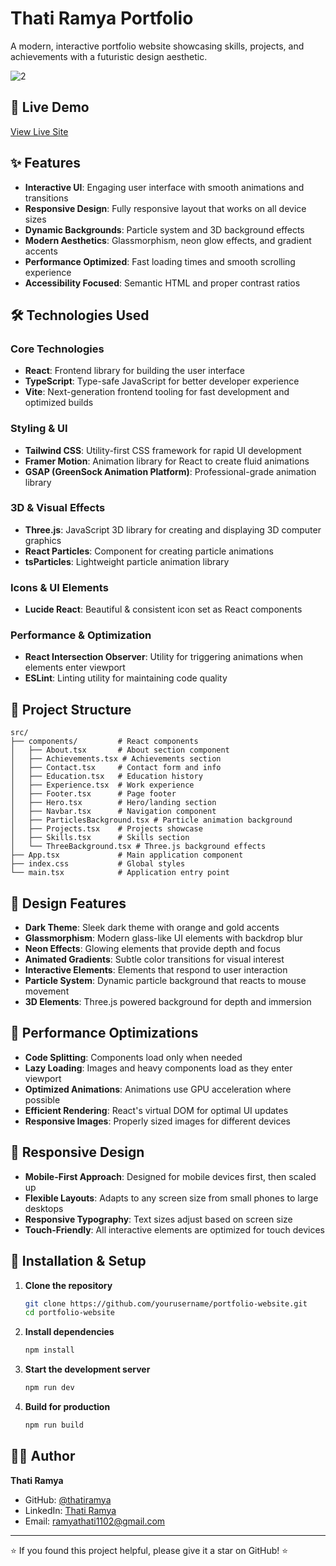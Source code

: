 # Thati Ramya Portfolio

A modern, interactive portfolio website showcasing skills, projects, and achievements with a futuristic design aesthetic.

![2](https://github.com/user-attachments/assets/dc690c5e-ad3d-4f71-96e8-d29a86220fa9)


## 🚀 Live Demo

[View Live Site](https://lovely-marzipan-781cd2.netlify.app)

## ✨ Features

- **Interactive UI**: Engaging user interface with smooth animations and transitions
- **Responsive Design**: Fully responsive layout that works on all device sizes
- **Dynamic Backgrounds**: Particle system and 3D background effects
- **Modern Aesthetics**: Glassmorphism, neon glow effects, and gradient accents
- **Performance Optimized**: Fast loading times and smooth scrolling experience
- **Accessibility Focused**: Semantic HTML and proper contrast ratios

## 🛠️ Technologies Used

### Core Technologies
- **React**: Frontend library for building the user interface
- **TypeScript**: Type-safe JavaScript for better developer experience
- **Vite**: Next-generation frontend tooling for fast development and optimized builds

### Styling & UI
- **Tailwind CSS**: Utility-first CSS framework for rapid UI development
- **Framer Motion**: Animation library for React to create fluid animations
- **GSAP (GreenSock Animation Platform)**: Professional-grade animation library

### 3D & Visual Effects
- **Three.js**: JavaScript 3D library for creating and displaying 3D computer graphics
- **React Particles**: Component for creating particle animations
- **tsParticles**: Lightweight particle animation library

### Icons & UI Elements
- **Lucide React**: Beautiful & consistent icon set as React components

### Performance & Optimization
- **React Intersection Observer**: Utility for triggering animations when elements enter viewport
- **ESLint**: Linting utility for maintaining code quality

## 📂 Project Structure

```
src/
├── components/         # React components
│   ├── About.tsx       # About section component
│   ├── Achievements.tsx # Achievements section
│   ├── Contact.tsx     # Contact form and info
│   ├── Education.tsx   # Education history
│   ├── Experience.tsx  # Work experience
│   ├── Footer.tsx      # Page footer
│   ├── Hero.tsx        # Hero/landing section
│   ├── Navbar.tsx      # Navigation component
│   ├── ParticlesBackground.tsx # Particle animation background
│   ├── Projects.tsx    # Projects showcase
│   ├── Skills.tsx      # Skills section
│   └── ThreeBackground.tsx # Three.js background effects
├── App.tsx             # Main application component
├── index.css           # Global styles
└── main.tsx            # Application entry point
```

## 🎨 Design Features

- **Dark Theme**: Sleek dark theme with orange and gold accents
- **Glassmorphism**: Modern glass-like UI elements with backdrop blur
- **Neon Effects**: Glowing elements that provide depth and focus
- **Animated Gradients**: Subtle color transitions for visual interest
- **Interactive Elements**: Elements that respond to user interaction
- **Particle System**: Dynamic particle background that reacts to mouse movement
- **3D Elements**: Three.js powered background for depth and immersion

## 🚀 Performance Optimizations

- **Code Splitting**: Components load only when needed
- **Lazy Loading**: Images and heavy components load as they enter viewport
- **Optimized Animations**: Animations use GPU acceleration where possible
- **Efficient Rendering**: React's virtual DOM for optimal UI updates
- **Responsive Images**: Properly sized images for different devices

## 📱 Responsive Design

- **Mobile-First Approach**: Designed for mobile devices first, then scaled up
- **Flexible Layouts**: Adapts to any screen size from small phones to large desktops
- **Responsive Typography**: Text sizes adjust based on screen size
- **Touch-Friendly**: All interactive elements are optimized for touch devices

## 🔧 Installation & Setup

1. **Clone the repository**
   ```bash
   git clone https://github.com/yourusername/portfolio-website.git
   cd portfolio-website
   ```

2. **Install dependencies**
   ```bash
   npm install
   ```

3. **Start the development server**
   ```bash
   npm run dev
   ```

4. **Build for production**
   ```bash
   npm run build
   ```

## 👩‍💻 Author

**Thati Ramya**

- GitHub: [@thatiramya](https://github.com/thatiramya)
- LinkedIn: [Thati Ramya](https://www.linkedin.com/in/thati-ramya-ba0247259)
- Email: ramyathati1102@gmail.com

---

⭐️ If you found this project helpful, please give it a star on GitHub! ⭐️
